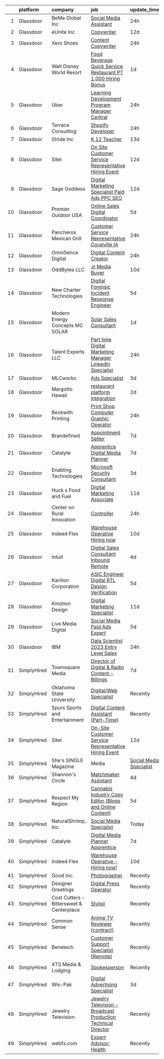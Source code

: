 

|    | platform    | company                                  | job                                                                                                                                                                                                                                                                                                                                                                                                                                                                                                                                                                                                                                                                                                                                                                                                                                                                                                                                                                                                                                                                                                                                                                                                                                                                                                                                                                                                                                                                                                                                         | update_time   | location                |
|---:|:------------|:-----------------------------------------|:--------------------------------------------------------------------------------------------------------------------------------------------------------------------------------------------------------------------------------------------------------------------------------------------------------------------------------------------------------------------------------------------------------------------------------------------------------------------------------------------------------------------------------------------------------------------------------------------------------------------------------------------------------------------------------------------------------------------------------------------------------------------------------------------------------------------------------------------------------------------------------------------------------------------------------------------------------------------------------------------------------------------------------------------------------------------------------------------------------------------------------------------------------------------------------------------------------------------------------------------------------------------------------------------------------------------------------------------------------------------------------------------------------------------------------------------------------------------------------------------------------------------------------------------|:--------------|:------------------------|
|  1 | Glassdoor   | BeMe Global Inc                          | [Social Media Assistant](https://www.glassdoor.com/partner/jobListing.htm?pos=122&ao=1110586&s=58&guid=00000182ed96a10392e73b1e8bc8647b&src=GD_JOB_AD&t=SR&vt=w&ea=1&cs=1_31a50107&cb=1661843448632&jobListingId=1008101610845&cpc=B076152010A3B66C&jrtk=3-0-1gbmpd8apm6ou801-1gbmpd8b92a4p000-4feef28935719931--6NYlbfkN0ACTeRvGRFS6hadW-07x_K1RnsIE8OdH4tufuZ5eRAiXlI_sIDJdKrGCoKGzw6C7_JRaWis6h1PfAIpFbLHN5o19vexEQTsbake_PT8uFasBobPIMvFDITMhdCNUzUP5DZdf-ubR0m1tPWH3Sc0_5gT8A5-X9Blx_OGmGf08ONqDcVlpauVYkSh70_51pX0aNQWJ9ddBZA11_gDcQ9Iu5lewq0Sp3IM063y5QVlrolPZzi5fpeDICBnj1wmPp8M9WtuvFtimDc5wbb1wFiNbqU6CB_IbeRApZaQmcI0FSkLMwNemDm7jKu3jkM1C92A8zQk_1l6z_Ap2Dc4JGxYQKEhGgYfkq3yrTJZJX-92G9jfC5lDAa0bwVkQ6Fze1hqpaB8GCF6wM0DXweyACG5gI6pIVJPlpfhcjWKGOJvl2-SIFAA_jA0Tm-lRd51Ucyip7v4xUkH5CotHq7aOApfUlCAaxJ10ccyxLw-4PxQ_UQ1yONm0qEsBAKzVFH-n9G2a5I%3D)                                                                                                                                                                                                                                                                                                                                                                                                                                                                                                                                                                                                                                                                             | 24h           | Remote                  |
|  2 | Glassdoor   | eUnite Inc                               | [Copywriter](https://www.glassdoor.com/partner/jobListing.htm?pos=112&ao=1110586&s=58&guid=00000182ed96a10392e73b1e8bc8647b&src=GD_JOB_AD&t=SR&vt=w&ea=1&cs=1_11f4b9e0&cb=1661843448630&jobListingId=1008076675595&cpc=85D4E989D68E6247&jrtk=3-0-1gbmpd8apm6ou801-1gbmpd8b92a4p000-53f0338def0d2925--6NYlbfkN0CtwOkgDuej6vPfWODMxjOIyNEohQmdYMppGq8y8dOpBoTzitlsCnYxzDdEluOLusqwMpkov7nX-ks7t50rpWnoqbfLO_eaOGnNiBBGk4gh1EhiXe1UOI8-ZJxR8JFKjujxbdiKf0TE_IyEOr_pfm_jtTkQFGfNT33_m6Jfq0drDfdk5ocI6RThScyeOGt0b_h5WJRR6Ok2-8ve9DLphn3clxBsT7EbdpiUZ1NNP9Y98cQJ9utxEDmuyWxZcdrbWKUnBGqNwLttEQqx4CUjNoZthJNqK13YPSARJLS4quSB7AMrznUMc5gmEFfSC8IkBuUuRR4pe22e3VqyqpplqyPsgVkvwhTQdRoxjb7T1_aSIotVyeQF4rZS5ve7fWVx4FkEsKjjzD3OGx5Mc2aSP5CTOpWwHR6tCWutQCAcZdVZloPzpFVpyKA3BAoIKhByU8Ym_90viX7csEqq8u5ySvA12ov_FYcgTsprOs_6GOLmkoXpgJzRClV1)                                                                                                                                                                                                                                                                                                                                                                                                                                                                                                                                                                                                                                                                                                       | 12d           | Irvine, CA              |
|  3 | Glassdoor   | Xero Shoes                               | [Content Copywriter](https://www.glassdoor.com/partner/jobListing.htm?pos=119&ao=1110586&s=58&guid=00000182ed96a10392e73b1e8bc8647b&src=GD_JOB_AD&t=SR&vt=w&ea=1&cs=1_a2227ea5&cb=1661843448631&jobListingId=1008100981356&cpc=9952A63AB06E78AD&jrtk=3-0-1gbmpd8apm6ou801-1gbmpd8b92a4p000-2e8931fcb8c85bf3--6NYlbfkN0DzynapvrCObED1EqteACv0p0CMWqlGToqUPIkEagEWSJjXCKhuoP4RUKWph9_SIz0NS_Y-1E56FL6Hqm-N9axftRSr6TNv8hz7IVsPzDffopyuAd9jnvIKmrEtKzDpmJPjAobCGQWhoGN9YY0C4mhVouKMYS6HC_KV8rYrV45GrvTGLSePUOhq2uwZohN8960_036I9adXPadM3AYeDPEFrcF7UaO8QY_kP1Z1rKoSf63cAMGSF_roD61yAUwmtFI3OnlcKSVScWl6QlrBX3X22tjxk_W3rs6j97wuTO_Qh-OKFB3qrbkkrHuFZtl6hsUjTEMulumYxKzCY3j_Nbr_zz6HkpySNLO90NvAl5HuSdDUHHUR71eLKzcaGZkw668rja2Grq4Lki2rmMlSAtemUyMOwcihDyzy8-7X43q1loyVKTCXELo145VvoyYHxOmugwaS6eExpm7ihtWDPbWejoYauXXUe1QBtb30AIKwuLOE_VJOSVPJ-v-RsGo63BI%3D)                                                                                                                                                                                                                                                                                                                                                                                                                                                                                                                                                                                                                                                                                 | 24h           | Broomfield, CO          |
|  4 | Glassdoor   | Walt Disney World Resort                 | [Food   Beverage Quick Service Restaurant PT   1 000 Hiring Bonus](https://www.glassdoor.com/partner/jobListing.htm?pos=129&ao=1110586&s=58&guid=00000182ed96a10392e73b1e8bc8647b&src=GD_JOB_AD&t=SR&vt=w&cs=1_896a778f&cb=1661843448633&jobListingId=1008099873104&cpc=5EFBB0462F9C6B7A&jrtk=3-0-1gbmpd8apm6ou801-1gbmpd8b92a4p000-de4f8e7555e56f75--6NYlbfkN0C6Ka7fXck5vhN9Gntscl_jqDDI0lwp9hmdWqruhrh70g4rLtFMw5tupciEWHOW-uPfPqhZEoY50f3kL00Zd8R3eDxPUv0Nf5KS5vu_xEBMcQkfAU_JtOIgMquQnwR__2LE5gHi7OEl7k6A0s49ONulJrLv_iVT797gkMLErL_zav-1HDsqwOldulaaplCC7B997uWQAeT2u7XHvPUIZMrLrdbS10mh4AMpQIhTvwkNVR8mu0emVy5FRwqzRREeD5euj8PTGwWTtt4vXsYmp26-9GT2Hnu2ZCNDvbk6Ew2-DOnnwGEo1ic9-8bxHn6Ww9XQZU4u0SvmlQ_3hvVyhZyT1zFdjrYqAFJoRN853gMV_DTUJya2t3_PTh29MRYNW9pAG9IuJmH3a3GPzKaO5je8c5tUqRbUZOvyF1vY8uRSzyluHN1y4M9w)                                                                                                                                                                                                                                                                                                                                                                                                                                                                                                                                                                                                                                                                                                                      | 1d            | Lake Buena Vista, FL    |
|  5 | Glassdoor   | Uber                                     | [Learning   Development Program Manager   Central](https://www.glassdoor.com/partner/jobListing.htm?pos=128&ao=1110586&s=58&guid=00000182ed96a10392e73b1e8bc8647b&src=GD_JOB_AD&t=SR&vt=w&cs=1_6d591b1b&cb=1661843448633&jobListingId=1008102573831&cpc=0C139D4CAD5A6DB2&jrtk=3-0-1gbmpd8apm6ou801-1gbmpd8b92a4p000-7b4faf887fc0eb59--6NYlbfkN0AVIi8UxprrPGU7QPohOxOOpynq0pcPnEidcD-eE3H2SpG6EIh1TTe3Pj6xHP4VZ3o2MWUlQiQk_xWKFINcs8qbjUf_EU00nHlAyzSCC_ny_EusdkRPwm45g_ELE5D_2GIiDRUnTFKFzA1MbE5RZ_a1KBXq8hfjieFgiGkyDJB6o40KfjxZFQWAsUr7wmLEBvujU-_u4G0UErRSNE0AR0JiGdTC0NZcKVPg-scIWh8d0kO5QtXw86qu9BnFgJw2-2ONFYmxD5dDkhjqRKwTsOSIqZFzNfRJu0guvKu_Q-lQHks6He59qAIZERct1X11Cc5zNcnpKZIcQ519ijz-ZJWfKINEyKfc65w3_fQ6DoN3rqhFamjmyyA_aOYQFzIp5Sa9HTRitBdY6J2Dym1QW7iBpvDh1Z7c45vucDtiHYXIYYKz4BrInFsksVjYODUZXifQrzbrZSoQBmdphoavxco6YwW9Toft_JAOsCIplcHGI_XQefFTx94ZhPqlyHPBTewtgpWB8BpnU2oaWewKTXY5hkaeVst-iN1M_Rm3VU9FLUrI0ukV2UGHDFcSidjL1ko2OVRSxwrjRCq20Fkn1QAvkYAMf5XM9CQZ_thBNG1Ji45Ovnea1EuQo8qST-HP7OQSVSkjag77ukTHIOhenA0JHiFYgfSq8p0U0RFxjGnkMyZpoVl2X2lcFBxk35MBe8UpPIjDCrftSFaK_CjwP6Gn_es1OWMHYlzs7dc9x0HRRb6OiKe5FdFTDbcMzAQFN0aKZNq4sTuaSCeGL9Cx9BT3BXtrZBGDVfkwHyFooSijdk0ad4DXVaq0cos0ExjnT6-LxB1c6PvFBozeTy0nd0dSV6HGrHuao3ZqM8vuo81MkhkJ1NxxG2XYKlnKz-XxZqKSnuA_vE4auL_QSfv8r65dJA_eQ5PfS_tgM5eG-sfe_DS95wkcxr8XnlReKDW4yHpbK_YGkL5CBEaEY55dterF)                                                                                                                                                                      | 24h           | Chicago, IL             |
|  6 | Glassdoor   | Terrace Consulting                       | [Shopify Developer](https://www.glassdoor.com/partner/jobListing.htm?pos=109&ao=1110586&s=58&guid=00000182ed96a10392e73b1e8bc8647b&src=GD_JOB_AD&t=SR&vt=w&ea=1&cs=1_16dcca2c&cb=1661843448629&jobListingId=1008101721092&cpc=74FD5BE86273CE52&jrtk=3-0-1gbmpd8apm6ou801-1gbmpd8b92a4p000-9f29e0d3a1872182--6NYlbfkN0DiwaVD3HiDYB5250xOpg-Chrdpscpx_0ux8G7tjQr9ZW7ZRarYWVvWdWz6VODf_1VYyeIjCJXzPYyagJjeNMgXvSPMkGy5xPvCVxvFHbBpWpAuatX2WgenRMHZdvfRrOXErWNmRHNKK4oxsTOiyeCeMpXp6RcH5eC5V3s3utmEfvTgF5XJaxtX5Cx2KmPXHxd6ddd9p433m9Enmr2NGHIYe3LJH1l_fCpKQRigaHI7A9rOJMo5_amRsJIU4r7o2HUzJ8e6dOi0_qjDbxpxxnZe0dcs6WyCmYCnJ3BJWQ_y9II3Om1ZMU7ZmJ7uWOA-5hhN33R80jqXAdFqe2Me6DecEHjG8SsQcE-lLPRuOT1rjkOQ1iot4L8bWBfJVCBYLL9rvXVTyBsZFhZsNrSxl08J2LwkFXHLloe7JKViWw9S7g3iPBSq-1-kNDB24cEMncUYlSJ-_WgaLQLifO3aNd86i_ipbwbSbU_QKwWTaRlZmYovpX1Jh0nHP_MaiV-07oU%3D)                                                                                                                                                                                                                                                                                                                                                                                                                                                                                                                                                                                                                                                                                  | 24h           | Remote                  |
|  7 | Glassdoor   | Stride  Inc                              | [K 12 Teacher](https://www.glassdoor.com/partner/jobListing.htm?pos=115&ao=1110586&s=58&guid=00000182ed96a10392e73b1e8bc8647b&src=GD_JOB_AD&t=SR&vt=w&cs=1_889cdcd2&cb=1661843448630&jobListingId=1008073937456&cpc=F7A2269C793D5877&jrtk=3-0-1gbmpd8apm6ou801-1gbmpd8b92a4p000-637431e51d886671--6NYlbfkN0CvdwklXJR8ilq33FGhQFFoe6FMxHufu4eEPSreuBfVLvJsr4_xgAHFrJ8v_5jZ5POUwkcW5AkW80lWot-onemPgRu57g6I9AWM6wQWme8EVV8m29buCh4RCVKnCL3tOucg6ol6s5MFoECcxEhFb0umS8uDQrV_qOEzLo_eh3Rurz072XqTW4MxLCzygvTxsi-iFbqFDSnX4zVL8VDj7o_llsM3qibwu58Xb0VnrL4mQoXw-x94v_y2y0YF2LilOZu3c_8y5phGOXDN_vds4RYCC1RJCq8GAKAQg0_P4cwfXHHkbeZXyyDPbi4XtREI1tpx-RK0hRCGTnV6_aYaI62OmYEsbH4Doz0eR2Eix45tWtvrOj-_MFVvsQmEU2dCVKOiY6ZGKVPqPT_ixqHPMnz9Fqe32DvHZsceEIAtMBr8d71WfSQu_8CKvh9LB0lRkNWaDA0aB-H_kBlcmZlP2vo8mPV71OFAmTLpjqbYrDR9phV0dOqg3pH1wbrNQawWR8nNUX1ixr5FaZFhva9jSgEt6LwC-yLTfNsVFoYvs9gYQk36WNln96TTtZmNCXRyP5wBYZ9jWXsRTYZ0Z59vyxz35S1Bx3aBdjSN3KDzKq2oQ-tRff6XbKttQ2k88jI9VWhKOddXIX3liA%3D%3D)                                                                                                                                                                                                                                                                                                                                                                                                                                                                                                                                              | 13d           | Remote                  |
|  8 | Glassdoor   | Sitel                                    | [On Site Customer Service Representative Hiring Event](https://www.glassdoor.com/partner/jobListing.htm?pos=102&ao=1110586&s=58&guid=00000182ed96a10392e73b1e8bc8647b&src=GD_JOB_AD&t=SR&vt=w&cs=1_513903a3&cb=1661843448626&jobListingId=1008076430348&cpc=A4EBF723F6D1ACCC&jrtk=3-0-1gbmpd8apm6ou801-1gbmpd8b92a4p000-e35eeb33d395d601--6NYlbfkN0Btxs39KmTzjw_u_hUXcyTcLpNeUj18C2Nw5A7DCW0FWFwa25KnV6CXvqTkJ-PBMv80CogQqB9UVdHfejICywauZDou-jTFnJFJTQ_7eYNoZ8rQz7CXt8uc332RN5orz-AG8r7z9tCO2qZ82PW3d78tPmuab4n0xuRfR42N7y6kKjGseC44LDLU60GPpJS_I28qxeGNXub7vVQ6Qi5cXMZrY5fMkmz7twYDXU7xBcNDIP2RCI7FfmqiH5k_Diu2nLO7_vHA66G4eUHM5j7TDZ2MI2VV-4JL3wpTaVqvH_2yQnfJuUGpRXafuhVbeEUCB3jaRXp7Hz1dS2l4Q28dDG2lzxUVdl9DNfOcYCuQhfZku7iMAlwIx34YU_vVPLvIxwLTZNBWepqqu7UXf0NoWKX3p26Hd13gsozKLVF7u8TmKwPlfihhd22U3aVTjEYpewhZTbyMPZRBF4SBHqjWOiMSkXT03bcnse7kn2HLMDbHaXTgwCzvyyymeKKFqWj7nmowgee1HtkMFcqESji5jsDuVa72n2N4EBRpJWWBOg9FkHjqrOq7fjBZ38pkEpigScp7o-GeC7v5u8dqYq_4Vzbjhr0Or2W8mG4unh_Bfk4vgw167HVO52Gsdk3DihhBt2pKD5F4jBpz8NBUNstLaQBm9UjMXFKo225q4cmfCryp7xssmltrtfRsGIkZ9ercbiejKrwDG0h8-gJ764lSVBzs33E-JJwbRHQPpKC35pYtpj8j1mWu07Uet8DJIUNphv8%3D)                                                                                                                                                                                                                                                                                                                                                                                    | 12d           | Knoxville, TN           |
|  9 | Glassdoor   | Sage Goddess                             | [Digital Marketing Specialist  Paid Ads  PPC   SEO ](https://www.glassdoor.com/partner/jobListing.htm?pos=105&ao=1110586&s=58&guid=00000182ed96a10392e73b1e8bc8647b&src=GD_JOB_AD&t=SR&vt=w&ea=1&cs=1_a8e518be&cb=1661843448627&jobListingId=1008077026248&cpc=C3895B302F20F0C8&jrtk=3-0-1gbmpd8apm6ou801-1gbmpd8b92a4p000-8d4e1e00f4094bf7--6NYlbfkN0BBGG9LMNqL16EzDx9S3nKk4b6IwprgSJginr0DZD_oW5yEAmn-tqn_4fu1UaG4-pQZNcoKhZm1GjmXxDhSx4D9G8vR-NEtUiai-JlibNPX4thkk8EFnQjL2Nh1TvOFldRWTjyPoScomR3j9OUSetIxOa7_gsBBxv_hYPf2YvATEF02fnyRA_izC1tjo6K5DuAGtSfZLm9zXbvoij-b4VuhVCxH36mVn6ArGi5vnjNEy2dzAQxoJ_U67iofmKlgG9cLjFV1wPVPeYVG5KRBRvHUdicQmaWSerRqsVoX6uZFG2312heHWHVzOmINnjzkhuWBgW7yKpUgI2c4dKofYhT0aHhcJ1azWDOb8mCBqBnIvYDzoSRsODsGqyW17101QA87ROmFbwVetWuUKUzJLV2DtgRSYQ-VfVJg_k5EDfzqpf8-xqR7tKOjysTSr7XO2AzALDa0ZvcbIAchJ9r0zxGOOB-SgzaYE-UITXkUtc82NR_vt5_xAAi6qHmP-Ocdt0wns_twvWq6Fyp1-9EuwTycONxLrfnUlewBovxdg0cQlg%3D%3D)                                                                                                                                                                                                                                                                                                                                                                                                                                                                                                                                                                                                   | 12d           | Carson, CA              |
| 10 | Glassdoor   | Premier Outdoor USA                      | [Online Sales   Digital Coordinator](https://www.glassdoor.com/partner/jobListing.htm?pos=110&ao=1110586&s=58&guid=00000182ed96a10392e73b1e8bc8647b&src=GD_JOB_AD&t=SR&vt=w&ea=1&cs=1_c5708c00&cb=1661843448629&jobListingId=1008090961096&cpc=ACAF1607C5C1E404&jrtk=3-0-1gbmpd8apm6ou801-1gbmpd8b92a4p000-14c2cde3645ec749--6NYlbfkN0CvahHJL5dpwIe5nlYo2UZJB8CTXAEl9vJAxrd3EfdRQTBgSOhxhZ6qkMDPZxbd8y2MQgVODfciyjx_k7xmcrX0V9wzYrDXXeC3N763sDTit3jS6zkEFugwo_1gdpgOvcJgi8PnKtbnxp-pp9hszs2oHrvoc-sb7P_yIm9q6vn-lglT24hy54wn-yZjz-3ktoBVSTBuIk9-6Akazql2G-Hx4c5CwixHGC17pYrsFdWsZ3yITtSmGyxFjia3tRKSWvsl-h6u5Gc03Qy_nos049JiWrdGYQmKKr2a60LcO9aGu5mABGvdu8if3KGQo_pkzdrHWac66D8LyL7HToqxiCCsvb3Yi7S9RH0CKT8fr202-po8aeqAfvHeSKkYw_1bPjRueW2AUtAPP-cg_XiY-f0hvJw-xyqGMmi0m5YH_lUeq_tEFaZjodrvE6uq9dBZPxRB0LrUcRzvaOq1gT3nVIHgoYy0pVO8IchGioEUmFYGhGVf7jt98rSmgpm0sjadzaZBYt4QhZ54Ew%3D%3D)                                                                                                                                                                                                                                                                                                                                                                                                                                                                                                                                                                                                                                                   | 5d            | Jacksonville, FL        |
| 11 | Glassdoor   | Pancheros Mexican Grill                  | [Customer Service Representative   Coralville  IA](https://www.glassdoor.com/partner/jobListing.htm?pos=125&ao=1110586&s=58&guid=00000182ed96a10392e73b1e8bc8647b&src=GD_JOB_AD&t=SR&vt=w&ea=1&cs=1_338ca8f2&cb=1661843448633&jobListingId=1008101104834&cpc=217C45A42544DB93&jrtk=3-0-1gbmpd8apm6ou801-1gbmpd8b92a4p000-31e43e563d99f4e1--6NYlbfkN0Ci3ChDBvjUshx9NUapZVUPzf5WTdH2FmBhyOZWOXmg57279rsMke7CwgUCrCX3nH4p8TiY6CfaPoYo1j0sWkT6shTl23jeyk2d8Dicp4YfwVT80R9WaueR7oiV0jmElm3OanwncJJDr4Hs5aiNQVH269G-L-pswLfewWG1W9LkG_M01jRd91hqIflDoXTvdeWOMCHIG5LraSyISW6p4v7uDZnATKQwpY0mB9o9IuU8YEHRY4fAPGxBEYYmsCy2MxLYEh8SbSP6J2CwO06CxnhnJLyXN91-QGdBOMYg78RMBnR_U8wEBAzMWSOI-ozF1UfTX4cxnUB9FmlhQ84M3C62edr7kcvsg97yohNziQKvVEXwE_4W5yeVnS70xhfRaIiZljfS5WQlyjSqfkxzKnBvamuGK7FUv7DB67pfL97RF3JvcoOydAZ4Csb_8hLwjfa1kThEzT_4yaUxRpPBDMMqnfg2nErVGTfpg6F9VYD-zUyn89i4tA3-mRzUypoW4mA%3D)                                                                                                                                                                                                                                                                                                                                                                                                                                                                                                                                                                                                                                                   | 24h           | Coralville, IA          |
| 12 | Glassdoor   | OmniSence Digital                        | [Digital Content Creator](https://www.glassdoor.com/partner/jobListing.htm?pos=118&ao=1110586&s=58&guid=00000182ed96a10392e73b1e8bc8647b&src=GD_JOB_AD&t=SR&vt=w&ea=1&cs=1_bc9d458d&cb=1661843448631&jobListingId=1008100976529&cpc=878687325D2A5CC7&jrtk=3-0-1gbmpd8apm6ou801-1gbmpd8b92a4p000-ea64e17a67b442a0--6NYlbfkN0DfhRLDY5E7BVY3xhBTAobuSaZ3WR2SqAJ-w4NHeQGDZ5tebBT8WaHsFVyIzJOkyO3mP5duaBrOYwFU7ZCVLcQsCM_FPFg0AMsdYZgSs5LCrEOUD_orxiO11v3H2G8l2nXgrDR_YuR3r5U9Iys0j6vZe8D0K_LrhVIjye1-cssI5-YlT-huVIhK6Hz4cjxyqNZOPvrjKPCLcj61OyQnH17grWZfiSEk2O9vDuMztaT522Iq0s3x-kM7DKujxRPwZWmV29KSPOMSPbZBG0YcmUx-AuooRDWtOy3YdJ1Fj5P4rRNlT0TUCf_fbAXkZUYAfa0uU4epq73NnydgsCigPPA9ifCpmLyFtg_YX_c2iVtbqMSMbAeTJtYzpwyjno6uiPvh61EU1SpCOVdDK_XUaWFqbc1pzSXspc6nRoOw0z20WOp_LTyAb_1FLYRkufnTm4__JTWRH-mslAr5NSVgnQ8VlBLqKa4PRZtWU3-4YQgHA9uxkVroY005dD_LRdVl2mmxooSvb6Hd2A%3D%3D)                                                                                                                                                                                                                                                                                                                                                                                                                                                                                                                                                                                                                                                              | 24h           | Jordan, MN              |
| 13 | Glassdoor   | OddBytes  LLC                            | [Jr  Media Buyer](https://www.glassdoor.com/partner/jobListing.htm?pos=107&ao=1110586&s=58&guid=00000182ed96a10392e73b1e8bc8647b&src=GD_JOB_AD&t=SR&vt=w&cs=1_055d777d&cb=1661843448628&jobListingId=1008081932272&cpc=F44B5BD681589083&jrtk=3-0-1gbmpd8apm6ou801-1gbmpd8b92a4p000-1c02ceff974ab8c2--6NYlbfkN0D5SI3ORALigJlMFAzdzEzntKB69W_UJDAaPj6zcug-vFEbQMp9h8t39ttDxA4pBKUFH5zDZkpDLiwPnxEncL3wQ5z763YP7lh1pjA0HaqTnB3WguhHK7GIi3iZ_FnkAxkLT84pAy7YbnZtOwPnRJezE3xI0F2iS8wfLBBbKFUm6CkkwxWIWX1f0dEZofE6QQAwoEzsFaTizISG_A-QMAEC6pL3FdrBKe0okWS2pp3FMxAuF-U_yJii0wf-vvOr-NPCiQaBHw6f5rJF2ZCb694DDJhPwodiU_BUnK2-dxqGSqgMG9g6qHvUTrpaQQDHiZmIdfSOpdBdHyv3vEGiW8PhkKwRkNkoBM0G5z5iVX3YOK2iRmDgO44HA0HgcRrppTBqLaFLmJWtkbf7jBfd0Pea9g_eOE1imEYrO0herIL2MBIs9pjuGKWcAHzk_VkBQqQOENG1zhvUvIH_mx_lkIMf)                                                                                                                                                                                                                                                                                                                                                                                                                                                                                                                                                                                                                                                                                                                                       | 10d           | Remote                  |
| 14 | Glassdoor   | New Charter Technologies                 | [Digital Forensic Incident Response Engineer](https://www.glassdoor.com/partner/jobListing.htm?pos=106&ao=1110586&s=58&guid=00000182ed96a10392e73b1e8bc8647b&src=GD_JOB_AD&t=SR&vt=w&ea=1&cs=1_4af1ae37&cb=1661843448628&jobListingId=1008091319406&cpc=BC94DADD91C18169&jrtk=3-0-1gbmpd8apm6ou801-1gbmpd8b92a4p000-6aa5906be0f8f624--6NYlbfkN0DeXU0vMxLyKhfauY-dgUBa_3v1DHLtGGo4EP_Dl8CiYxWmGmi2SrY37XIIiQl75TKZbmZ4Mh0xQFpR1fxCa6CQh_S75r4gZDoE6e6XijUVOxzRt6_tXqRiQpJr2ta1ZFZa6zqYTw5J5qMtm38dBBTLurZxyWHq4ASPp9I1gaofBSnzg-GtfE7yv00iLvPY-3hCKiMA_fVJ4s6w4NdlZHG_Ki6qSP0UiSaF0m95OkiqeInIxvLx-4wMG0znb7FxXr4beHdqfjoPoAMHNy1i-HuQYZ52dy1ZFnq2iubQaZ3Oc105OLAVOUC30CwnsMa-NBz8P1M9T5NCpAk7BxTmcESkrimQcZY8aC2q4t5AxkdHw8n7Xi2bWqItdysYUycKNaqfy1CS-ue83waB8T8DrdB8HxSIHtHtCHYJR_CSIMaIKsqSyyo0BFVfvDwxKuHenJoQxTo6i9x28PI34PYJekx-JCFjrRIEwtPt4rXuegweOQ4TnDw51nsfl3hwVzEehfd3MYCe8_WrNPDdyBYhd1fBl6i2B1-lIEbiqYlVdo0xuA%3D%3D)                                                                                                                                                                                                                                                                                                                                                                                                                                                                                                                                                                                                          | 5d            | Remote                  |
| 15 | Glassdoor   | Modern Energy Concepts   MC SOLAR        | [Solar Sales Consultant](https://www.glassdoor.com/partner/jobListing.htm?pos=116&ao=1110586&s=58&guid=00000182ed96a10392e73b1e8bc8647b&src=GD_JOB_AD&t=SR&vt=w&ea=1&cs=1_ac0fd62c&cb=1661843448631&jobListingId=1008099077140&cpc=FD1C1DA32C38CFA7&jrtk=3-0-1gbmpd8apm6ou801-1gbmpd8b92a4p000-981808f953bf905b--6NYlbfkN0C8JIaFyJyJ-Kj4TwRF7oNQb8opiKCaChlkFCfYzIs8cDPvbnC0-y9TzDtwjSZGIoNNwyINjLssvxVK01XHozbiYfq4NXLkf1hTrh7SmmR9xtb-SWEDWDapSOYM4Xj0EnqMLSf7A9FjcRp3QZm8oo_YHmSWxwIr0RechXi2AMTVf91XD0-GSEVwrD_0EjBbh5MMt9bAJuX-bFMmru7B1LSDuQ9fLfeK40q62ATSFbpxy9xNklYF00I45pQX8exj6vGD_iwakU0hdrrWjwLmIP6KKAp7BZNlFeV4dXZl6cyw0cO-7p4hUoEt-zb9Tdol2A5h9XkIM-m1dVgESY-7NKT4WxfS2EphZS9uAivXhjx5TlY6yOcm6oaaTuNRfL5pCoc1aNtmHRBI6zCpI_-MhHRPvCZ8RBWJhp_yBPdcFucJMHQlmXeqfLNzBZVoT2i9GYquJFwT7dycUa5XpVURLDZty_7GHw1IRV3TySO5KjWzPPbKPi6dzx10Xo0aPnJr8BpHtoYCtf1UgA%3D%3D)                                                                                                                                                                                                                                                                                                                                                                                                                                                                                                                                                                                                                                                               | 1d            | Fort Lauderdale, FL     |
| 16 | Glassdoor   | Talent Experts LLC                       | [Part time Digital Marketing Manager  LinkedIn Specialist](https://www.glassdoor.com/partner/jobListing.htm?pos=121&ao=1110586&s=58&guid=00000182ed96a10392e73b1e8bc8647b&src=GD_JOB_AD&t=SR&vt=w&ea=1&cs=1_1b35c043&cb=1661843448632&jobListingId=1008101441890&cpc=56C4EA4A1A191A49&jrtk=3-0-1gbmpd8apm6ou801-1gbmpd8b92a4p000-66a286a8075ab1e0--6NYlbfkN0APToHrk7ILONyRglvlT3LJMO76dZGJsKlG8WQjsY8Cq4y0vpoc5mYwqzUu-mr5yVwf1BxxdXlofojyOEAI65_x4e3Ezl3j-BGQAt7-8kjP1sXFGTfu4D9pnKqMVTSlhrYSCYil-PjcjiU9q0320l2KGfuAc8LHTfRR5ZWfX44G9ZuNHXqmeRu7dm9pX6yf-RIuxmKm2Kp1fmFld3Jub3Fm5Ig-ir5pi2hjQleFyoDrw3p-67Uw6rIQ1JCJWa5Depzs6_qanhE_AlyqzNGyv5FJ6G5j1yfBhXxidbRk-SZaYbaQc3O_FimsS1LBu2AbTFBWrpnTirZJssOX7UTotCVk-ALO2f8sg-oyU1XGAkXyMFLCAsGOLY28kJDESXgx4zB9uj-eSCM7U2SQG3VD037yhHpimaJ8lNpPexr-5J3mfDWfqe_QcNX3liCQVZAwHAeZvWdsnvU4nQVGadBSAdSuLqKJBKG_5ELEZVK-hWeC6-4UVpebDGoKmJchRutSyzwb9oPIqDudFA%3D%3D)                                                                                                                                                                                                                                                                                                                                                                                                                                                                                                                                                                                                                             | 24h           | Remote                  |
| 17 | Glassdoor   | MLCworks                                 | [Ads Specialist](https://www.glassdoor.com/partner/jobListing.htm?pos=130&ao=1110586&s=58&guid=00000182ed96a10392e73b1e8bc8647b&src=GD_JOB_AD&t=SR&vt=w&ea=1&cs=1_3e15d7ec&cb=1661843448633&jobListingId=1008097453908&cpc=155EB9D5185558AF&jrtk=3-0-1gbmpd8apm6ou801-1gbmpd8b92a4p000-3b0f2c1797d110bb--6NYlbfkN0AcA5LWO9X92_XN_ymxZjifBIChi8hrOyuBXk28lWDZlqcxvq5xmFlq88UYXZX_zKFF4hfQt07_p7Qs73Wai_CBIWp6_8AnEhFlI0EVDNqTbIT_8CXpqnBzs2p7FUzOMN6gPUcgewxGdYkhKhsbrCJ-j1g0vwz4Hj2-WjFg5HTmImcHUPYUMMWWebF6je09eXcvqwouH_o9o2XvxKGAzjP4MZf67rGQITpAlpLqaHgrqqtcarbO-etiSGgoIpxxzEbLEnNrx7pLDuCpG7gtsQxZMBzDz4TEBwBVyjBX9LowdTRXOv9-jukI5-bDk2im1WxvJCLrePqVxbuJ5pCE9AKCm7fo6OMbikK_8KERrp4H4UM7bJo5fjtJeyEshIid9EjTknOZnoPSlsgdTFH0OJlDIlJFMBxdmdlNJ6Ekc6gOcM3fIeHiCpUfZEWVvKVsFs1MTZw29EfTA72cMliQc1WVX_Nwn0LbWGZrmmRo5mUqESMKTK6ICinv)                                                                                                                                                                                                                                                                                                                                                                                                                                                                                                                                                                                                                                                                                                   | 3d            | Remote                  |
| 18 | Glassdoor   | Margotto Hawaii                          | [restaurant platform integration](https://www.glassdoor.com/partner/jobListing.htm?pos=104&ao=1110586&s=58&guid=00000182ed96a10392e73b1e8bc8647b&src=GD_JOB_AD&t=SR&vt=w&ea=1&cs=1_c42e5e67&cb=1661843448627&jobListingId=1008098624085&cpc=BC616B31DCC8F979&jrtk=3-0-1gbmpd8apm6ou801-1gbmpd8b92a4p000-0f0efde3a73bdb9f--6NYlbfkN0DZZww-p_mr8GWlqIRBY21Wjl_Fk3kglyx5_HcxykVqwXZdTK_RQWJFuUGFRF0ReAX5oybaiDcGZqf1PGfG4eTIQovFwI7SYt_5XENimH4-ABfRA7opE9iT2QDZm6eZrQAPFz4lQXmr7F4t-mjaheZ09t36O16CFktsSQj677IidxcgbF19td9yP66FH09xUQk37QQKMDnYHZHdDF9KPm2-Lg1mMJVAcrn53VgJIjMqSe7EdIU9itUAHjOyDrmQiBp7SNN_HC4FF8sbAGerS8LY4yZrN3RlTzYdSGz0idTUrHyNCc_zUEye8bqW8B1ylq5wj5KfpL4to1jSXX3w1RWfkQMA4hSDQAD0nAHNnb82OR5QWXZVPCA_EuNeb84TZ26ui3kOGQd3fkBDA-N14AFGJYMg60UcO_3Km8IGtmGc5N2w70jLyGBNkCiBUSXqTnKp4dgqqc3gdsX4M58ZhSbwkguD6N0ngm82gGqnpt8q6CrSDUinIPMYuy97QEtHAQ3b7rqoUWIVUw%3D%3D)                                                                                                                                                                                                                                                                                                                                                                                                                                                                                                                                                                                                                                                      | 2d            | United States           |
| 19 | Glassdoor   | Beckwith Printing                        | [Print Shop Computer Graphic Operator](https://www.glassdoor.com/partner/jobListing.htm?pos=123&ao=1110586&s=58&guid=00000182ed96a10392e73b1e8bc8647b&src=GD_JOB_AD&t=SR&vt=w&ea=1&cs=1_bc5bf08b&cb=1661843448632&jobListingId=1008101660684&cpc=723ADC3DFE402989&jrtk=3-0-1gbmpd8apm6ou801-1gbmpd8b92a4p000-7936b4ea2f894a4d--6NYlbfkN0D0ZqxdZg2TwcIemQ4yr89eGinLCR7bn2QHXosobzuZILo9zeyiR6UT0pSv6kPKF_XloNayQ1OAmJaYp5iu8hirvnyAOdufjL8JtGb9nZvoYaoLoA-pSQct7ppYo4cX1xajAMo_ZnKAq3DRepBNy0MZ2Tn7JpTo2U7Lgf-NRokrvNj5CBj6xkuU9HKZC0IQNJ8cGPa8i39RVxh0f9g-s7uYJCD4pl6lutx0surpG8C55BkuXtPeMnQumUqOUYnLJvaG1uyUP5OIvz1_fusen3bmZuHHuVGD4RfEeH4s_Nwa3xZ40rjK4OF4gnsdcGLZ4i5Of-EyEI90YUh6ID1Xsulxr8C1jU1H4o-c4KYzFzBBPUgdcqximMXMkPqS48jPykon5FA5qJKV828ad_Nw2na-q3-Q52M6p7l6mOXH-kvJJedzE9P13zrwLtCJFFA1BWR623f5w80LU7PL68SpvONVFfXpqnwkRi9dF6bx3wvOgj6FwsRAqe83ljQE8_LDWxE%3D)                                                                                                                                                                                                                                                                                                                                                                                                                                                                                                                                                                                                                                                               | 24h           | Remote                  |
| 20 | Glassdoor   | Brandefined                              | [Appointment Setter](https://www.glassdoor.com/partner/jobListing.htm?pos=120&ao=1110586&s=58&guid=00000182ed96a10392e73b1e8bc8647b&src=GD_JOB_AD&t=SR&vt=w&ea=1&cs=1_d0bcba6b&cb=1661843448632&jobListingId=1008086156709&cpc=8795CF9063CD573D&jrtk=3-0-1gbmpd8apm6ou801-1gbmpd8b92a4p000-c7285c6d68320ce8--6NYlbfkN0BQgxnWsNa2_QjUcJ7BtVRWDMGhA_jKG1Zw06LzWM4EglXQu_iDZvx-TlmuUIDujl1WD8fPzPZ4DLBfEt_I9jEphvjhVDeF1qXdaBfJkom1MQKagEYoOUGVQcm_rqS5yC0HjRnbCuXcG9A8a_Eqk72Mr9N8BB3Jh1l1okOmCfclitsNvE0FWM4_uocYxhDhm2F7eAaNTXQaT5E_uTl0sQaYhi2voYPy176rpCoEYZ0tYduiP8lm4Qzks33mXkBGsOCbg15OdyrsCSbKTss4eyksZMAA2A5fuq4aS9kpmxRixZZk-dbUVpjauoGlYEHEKYgjLgd6gP2DhGcDSFL-fl5x6DwA7IaL_sCV4leFQrH4WhBtaVBP8_DaWrPPcJlbNIo49myZkP9iiSuoJ16b9OCqPNn4BnQoGTuRFW6vG57blqndx7IU5JeGE5VkAYd2SqZ2jFwtyHfqpohsdzRlSgCn4TjeZfJCCY8X8XL_hglQqunIHLnq5Uoc)                                                                                                                                                                                                                                                                                                                                                                                                                                                                                                                                                                                                                                                                                               | 7d            | Beaverton, OR           |
| 21 | Glassdoor   | Catalyte                                 | [Apprentice Digital Media Planner](https://www.glassdoor.com/partner/jobListing.htm?pos=124&ao=1110586&s=58&guid=00000182ed96a10392e73b1e8bc8647b&src=GD_JOB_AD&t=SR&vt=w&cs=1_ee314ffa&cb=1661843448632&jobListingId=1008086474019&cpc=FA84DF7EA1EC2398&jrtk=3-0-1gbmpd8apm6ou801-1gbmpd8b92a4p000-f45e398b96a66371--6NYlbfkN0A6HPwldSVX6OGPWZzTw4TzYO7p1USA1TWZHvILz6bp-mu-_0SI90A1YLGret9B53mSqUSHGrSCwvKZJB1yCURnhWlOiIZqUsnCKwXO891Ktiu0iXXvf6zf0HlAiyuaiJjVdbTVFjK1bFbwEn1fc5M0SXasoTZ0l4TDRpbQ-ofPjhVEMpgSO0c6CEpOACZHQQbDhoF0N5YpEnsFcuZff-hT13GH5T3k1PgJwWeE4a0EpiC0uAQoyQm2op-aCqUp5oWuGTir2wW5MgqlmIu9u8ObQSoOA_w-VFGhSZ9knOh1Nspv8Pj8xCoTsGpPiYaVZdLGDoMzm10A1phXoMq9sGpIyllbw1Cmqwd_06g0QrUn_dqMuHcf5ss0WfEZ4KslIsAYGz7UvhZi7Wnif9nYeh3GyTnH6XLySWegU8QldfX3fSpxuG85oGbdG2IOqWsYz09j6A3abhAYJmscqJXeu0Ys)                                                                                                                                                                                                                                                                                                                                                                                                                                                                                                                                                                                                                                                                                                                      | 7d            | Raleigh, NC             |
| 22 | Glassdoor   | Enabling Technologies                    | [Microsoft Security Consultant](https://www.glassdoor.com/partner/jobListing.htm?pos=117&ao=1110586&s=58&guid=00000182ed96a10392e73b1e8bc8647b&src=GD_JOB_AD&t=SR&vt=w&ea=1&cs=1_112ca7ba&cb=1661843448631&jobListingId=1008096687218&cpc=8795CF9063CD573D&jrtk=3-0-1gbmpd8apm6ou801-1gbmpd8b92a4p000-96468fe111b036d5--6NYlbfkN0BTZc4i--OgX0TgP-SiEN7Zb_R6JTwIR3RkBwTtGiDYOv8XMyACCBwnz_g8dFwSAZjuebc-FuUekI9IF_Hmw1BGN7ePnmw5OhvTj8o2MRTj8mlMcikfMTEKWJF950qpBO1WoCvZXCy7HLX6KpAw2C51CK2gc7kMSARxh7RF1DPgQyGQBeyZg7Fm2OUNmj6bHl01uslXEyeVPk-4jN9q9PY5MM1Gq5CxXDkvnLl-jYnC2dygffNEPp2Cbm99vf34ekm948IK1gzsUX445LCbvrcTepz-Y2sAsNNCNXytC1sZ3dqAnVbbBCdQPf2qWHJz9ViK5_1AQceWrJqysGoLCeTGeLmVd_FZtu25mAdWKHQfPqrKRZKD5zWGUgRW0LsARrI26iMHAlI4VF-IzueNhP1T5SRwHUR99LBJyPYSYkfihcGORojWyVGdo8TFUn34mXPeQN7tqQXGzojRimSbkJP6FaTuzsE-M1zgvhBlCJJx7Blz3CPDN8mRrgeUEzghh14%3D)                                                                                                                                                                                                                                                                                                                                                                                                                                                                                                                                                                                                                                                                      | 3d            | Remote                  |
| 23 | Glassdoor   | Huck s Food and Fuel                     | [Digital Marketing Associate](https://www.glassdoor.com/partner/jobListing.htm?pos=127&ao=1110586&s=58&guid=00000182ed96a10392e73b1e8bc8647b&src=GD_JOB_AD&t=SR&vt=w&ea=1&cs=1_f1cb6003&cb=1661843448633&jobListingId=1008078630562&cpc=853DEF62E69EE75B&jrtk=3-0-1gbmpd8apm6ou801-1gbmpd8b92a4p000-ddfe1a4c6f0fc729--6NYlbfkN0DzHUkfBCfLq0aTOQKjCOQpdXLP6fKXKfP7a73V1xUbUa78l5wYrevHISfgBKs-QTZ_R2Lztp1Qh67LWJY0MIVXJ3yZsmCkE_spKY2OLuQIdD6z0y5FBQUSbZl4FuYsowFhI6tbxf0yw19FHZYIhuzU9kd_4EA-Gvj2pM7aMhVahiF55KmWVZhoXgD626uySz_BwBJvTM8KIWNGKBxarM8DJcvGku9oTOzyalAWcaofPz_a1MhbvEEA_2h0lCG1HNItF7g-eEOBMjMGyyx-BAcKbKK-8KrziuMkSBIiKw5m9POSbb78h5SFs4hnL-wyBhMHVJ_grVs5h7JzYsqVXMakgkOZQVG45EjIJENQ6K3cYeudnqsmjcg2U0TlvzAahunBOnW4yE_4pb-64wIvJFUTJWEbzoI_QzwqHxO4ibrUBCR7B8a2Lrhn0ZoSLW0kZU1IjGXx93T7zFBEPJBHZQJqtHPPuZ2A7Xt7HzcTKkZnjQZ-1sh8aAtVfDioaP0cOHB5PMs8bJxK1_gtxwZpPdAs)                                                                                                                                                                                                                                                                                                                                                                                                                                                                                                                                                                                                                                                      | 11d           | Carmi, IL               |
| 24 | Glassdoor   | Center on Rural Innovation               | [Controller](https://www.glassdoor.com/partner/jobListing.htm?pos=114&ao=1110586&s=58&guid=00000182ed96a10392e73b1e8bc8647b&src=GD_JOB_AD&t=SR&vt=w&cs=1_b5e5e2d5&cb=1661843448630&jobListingId=1008101122379&cpc=C63BD00756FD6F58&jrtk=3-0-1gbmpd8apm6ou801-1gbmpd8b92a4p000-2c0f9595120a8fa9--6NYlbfkN0CbKuxJxZnBbIra_gooV9-23SA3362jGERcOBjUvt0pBJCLyt4rQE2s4iTstVUAbjsaFoRDkvJ2PmGUyfDl_lCMdJEGYPtAp02xVY0_z_Xfx9yeMxP1j9om9LWW-FZJ0E_mIelGnUkQvzf8BHk4PcQcSjd3DfzI3eDg49AqLPJXp8KWRDNX05koB1TTRlLR4G6tXydIwDH73fJLOb2ZAnm4D7wnLT2ssuqiOt1b2BGejAjj3jyCq7qbTNbN7wifqNd4iY3UTNzKG8lKOSwRNV7gn69HHOxaqULHvoclrZbTbnYdpxtoz7ntZW8aXJrREJN9YeKjh1kSBKKYbvfD3xRSxpc5CQJ0_izAq-37y_Fy4Adq0a2jyurqNez4_V9_dOYwT67vaSh-FPYpfULidlQnylC6E8qf8WR-Gpn-eR2BcHWd8zaYry7_2rreUT-if5PsSt77GkSqfw3xUkcZCA6UGQoGJ3gAMPExx1xy3xHRDOi9wh8XlsVO)                                                                                                                                                                                                                                                                                                                                                                                                                                                                                                                                                                                                                                                                                                            | 24h           | Remote                  |
| 25 | Glassdoor   | Indeed Flex                              | [Warehouse Operative   Hiring now ](https://www.glassdoor.com/partner/jobListing.htm?pos=101&ao=1110586&s=58&guid=00000182ed96a10392e73b1e8bc8647b&src=GD_JOB_AD&t=SR&vt=w&cs=1_30c1fd3e&cb=1661843448626&jobListingId=1008081366874&cpc=9D2FE628DA75D5A6&jrtk=3-0-1gbmpd8apm6ou801-1gbmpd8b92a4p000-f2d6a9aaa8c234c8--6NYlbfkN0BnzYkKBbyn-DOZEw7xwcWP2uG29pBMjwKcYJlv2ODQyH6kwHwcaxiFxuujl0E042t1NDrbsSbAyfOjmGJ9iKqKvUZc0E0Gh7cwF3YgIXKvMBqgjP-iQZbX1eapmqj_itpeLbu2KLtZRgn66999jFagdkNphZomgbbN_idYIGnEB_PoKWDp6mGF-izOiyc0iqT6Foaf8P5rpac7b5pEq17HT9SkyPVCNmb3eY4uVBC6aCZxJLJp1i7NdK5CXo1K9B45ayue8thfqCoKAZDNC26VyYbJkzywwFK7aH78uaDr9WbjpE36oEmfw_2cxoHnFzABkmTFT-elFp0lTL9Kn80pSfkGG2YyeVLyNCeDQfGwb1YDfv5Cwk3vec7nQOCUrIIYBX9EzFIx-aWMQFSaAVXsz4cgt9RMhe6szD80uNekbOcCf4eajmuIe9jXiebCMggVaiAn5kfjDHtYf-OLwJYo0ipXobqTsVubDyJsbBGMznKTAZavNiMEL6Ag99U69fAnmJz3K84K8A%3D%3D)                                                                                                                                                                                                                                                                                                                                                                                                                                                                                                                                                                                                                                                         | 10d           | Plano, TX               |
| 26 | Glassdoor   | Intuit                                   | [Digital Sales Consultant  Inbound  Remote ](https://www.glassdoor.com/partner/jobListing.htm?pos=111&ao=1110586&s=58&guid=00000182ed96a10392e73b1e8bc8647b&src=GD_JOB_AD&t=SR&vt=w&cs=1_d3d1bf55&cb=1661843448629&jobListingId=1008093966366&cpc=7AD1D84939BBEEF3&jrtk=3-0-1gbmpd8apm6ou801-1gbmpd8b92a4p000-f3a6125b6a6f09f4--6NYlbfkN0ClvsRMZZYbWkncYKklQZhomgGvtzxN2NDL0Yep_oEtFRDJoE2vltud_ilHEvzkHq3uc3pbI1sweSv51ZXWDFNl1gTqNensBfGNP_B0x-BS9hUmIIT_BS7lfFZ368wfvLigs5JRFYteya1bNOLYgqg96JNWbHSrFweRSHk5U8Ex_6ZYFRrVsVW9MZWo9ykLArgNLqmf8Hi54azf1p45FB0NuLLhKT9jxlS1aylkx29S620YZcyLbg5l-MgoN8YhHNzKoJXuzctIQzGT19mkCHlbFSn3_kmLhfZBy321FbvHKwo7fA-Lqg3mmQgidAGK53kbWG2vEgwXEk8cYa_4h-6Y3iuc2FULs9cV1o9e1BzaZdiXneCJmaOlBksnMHAFKcsXAM7nCy5idy5WWluXahvBKyJniXzFqxssuDfQ2DegXAn-4MytkL5EfWcTGUbuu2DbTiH_BaW7LVrUNQpvskfQ)                                                                                                                                                                                                                                                                                                                                                                                                                                                                                                                                                                                                                                                                                                            | 4d            | Salt Lake City, UT      |
| 27 | Glassdoor   | Karillon Corporation                     | [ASIC Engineer  Digital RTL Design   Verification](https://www.glassdoor.com/partner/jobListing.htm?pos=103&ao=1110586&s=58&guid=00000182ed96a10392e73b1e8bc8647b&src=GD_JOB_AD&t=SR&vt=w&ea=1&cs=1_1b0bfa73&cb=1661843448627&jobListingId=1008091405873&cpc=728EA7D4449150ED&jrtk=3-0-1gbmpd8apm6ou801-1gbmpd8b92a4p000-76839cfd85daee49--6NYlbfkN0DLWr0FuvwmpNY589ecXM0wpB-l41nBtAe9mv-PvJGiqZ7MObddlQyzb80qxkglBha32-Vruh-GzGkf09gAJ9z316kMRlKGS1sptdD18k6gUWWCdOSqjETayDNgmvKjpER8STPwZHBObuaehj95hvVxw4hwbu0dtItLs96Qjqp-3cGPeC8wV80BVonMQy5gfCs7Nqk2XniVtcy5xRokgH-rXgnktu2rGfqwws2EbnY-ecvnlProw8SSWjE8TtlyxXDmh7ooQmWf7F9DjG8D3m3cfpFW22pJ2AR2Avkoyg3855_KVdltploKROSbym4o53Sdxbn0BJrvWRSJVwv_BnrJGts4PRQR-Zv9lj-EVUPhGD5Xhse1DNiw5OE0yUohPwhdQMUrzrcXSHGfAbxZZk3NzCNTxMPMmJSloyYRpmXY7bcM9dTJxYXE7OeRVHfB2enAJJsJ7Dxw4RtVsvrjeOs3OnDSeNOcFAln1MBqsX3TGh2wkquubh9D-ztFHy9J9hWFNPNEXUKzwg%3D%3D)                                                                                                                                                                                                                                                                                                                                                                                                                                                                                                                                                                                                                                     | 5d            | Remote                  |
| 28 | Glassdoor   | Kmotion Design                           | [Digital Marketing Specialist](https://www.glassdoor.com/partner/jobListing.htm?pos=126&ao=1110586&s=58&guid=00000182ed96a10392e73b1e8bc8647b&src=GD_JOB_AD&t=SR&vt=w&ea=1&cs=1_881f9353&cb=1661843448633&jobListingId=1008078714893&cpc=8795CF9063CD573D&jrtk=3-0-1gbmpd8apm6ou801-1gbmpd8b92a4p000-c4f81935a8127165--6NYlbfkN0BTy4Vq3kUv-8E8fBOrhZt-7WJQYqv7u2ur6JnxlE7nq0Vi-lP5L835sWekqH94KIqxk454UrWHd8FE3PF_PK-TAH0TQjwhYLjc_eGq5HjwIScJvesc4oFc7ZQJJq7ggx3Gf4nAd_UFgJWezr1wPSph10lMss76JSNKbJXH02S_tbOm2LmvSvqBgfhSCIPaRBDMf36t_bOKFsaUSysSVNqdbzmrO5qZjTloQK7lDGMLFmrIzXO4nA8Dj_2N5-EkPdXqtPic-JsDrXV2PXnC7iX525p6fcwF7l4PFXLhXpLlPtI4wEI31qhkCtzjCIP6xUZ6z3ffzAyyVPg9ifg0_pcFz7y6639HX-IBl_D6NtnpmUwzrZar1980C3hSssR0CPdZtQvc_tqieByfu0GMCMyO9MIdjCqJoWFpVceuqMcLm5U6_9KNwa5q65a9FgI9JI1mX7lrvi1-yYZMB8Dr1DKbLE_jeUgt1NehOTt3MOmGzBXr11xsfpfbvsAby4seK1c%3D)                                                                                                                                                                                                                                                                                                                                                                                                                                                                                                                                                                                                                                                                       | 11d           | Remote                  |
| 29 | Glassdoor   | Live Media Digital                       | [Social Media Paid Ads Expert](https://www.glassdoor.com/partner/jobListing.htm?pos=113&ao=1110586&s=58&guid=00000182ed96a10392e73b1e8bc8647b&src=GD_JOB_AD&t=SR&vt=w&ea=1&cs=1_b9df977c&cb=1661843448630&jobListingId=1008091015155&cpc=8795CF9063CD573D&jrtk=3-0-1gbmpd8apm6ou801-1gbmpd8b92a4p000-e2df3224f49dfd8f--6NYlbfkN0DeXU0vMxLyKhfauY-dgUBa_3v1DHLtGGo4EP_Dl8CiYxWmGmi2SrY3vzCaahUq-UO8rcVjENngnBdJ1hTRY8P1yK_9qGveYnAkgWlGuPdyg6x7ro58Wl0TymE5fRzgvSGmkoLs812HxeOP01G8oe-9tD8_l-7BJ8CMwpep6OQhTSZlxwqblxG959dv9bES3ZpkM5HsBw694F8CwYNAy8eIcmD3k5XElaXPs7X2MQ4uk6YvqFH62JeycJE5g2n-DMYc5LD32XHGt2vUjkZUWxVkJNr-FpVLOi-n2G3SKbpImFLCjoNUab6KwXndRgXV179WFAi1hFFAdxqD2rV5WZ30Yh5Ru-N65BehsT6v9LAn-k9nsDE8hP7bIdX-_daalStbgv7QolefANzWdzeKjmgTyffxauHcLToAhLznNzTAaFatL0PvfRnjPEYTBu9uhxJ1NajBdWJjBYjGKvkl31RDPQlFmik3cvJwUwWtgKfq5HdCkaT05hOs0PE4N3XK2NE%3D)                                                                                                                                                                                                                                                                                                                                                                                                                                                                                                                                                                                                                                                                       | 5d            | Remote                  |
| 30 | Glassdoor   | IBM                                      | [Data Scientist   2023 Entry Level Sales](https://www.glassdoor.com/partner/jobListing.htm?pos=108&ao=1110586&s=58&guid=00000182ed96a10392e73b1e8bc8647b&src=GD_JOB_AD&t=SR&vt=w&cs=1_45ad577e&cb=1661843448628&jobListingId=1008101977281&cpc=6945AE2F4B03E059&jrtk=3-0-1gbmpd8apm6ou801-1gbmpd8b92a4p000-eec9d43d96ce6f41--6NYlbfkN0ASsx9s5kYVCGTGnmC6Xh9NWSoe0erEY_uce-MxN6cSfhCFF8tPJks6RQ6ru_yf5NJQ5kZIp-s5zlheaWFoRkEwTRD-U0PhWmRRInYbG8g-W0CbTyzxiG7y2JFjsMXd6v9-l3o3ITn5s_5bNjN2CxZShapZVlzu8wQi2j7KU3yTnMS9Fjdttefw4Tv03MKTReMjbI9tpgquKwBUdYpSAHh6W-XkrLIQ5WKPiYStHInLZonjDJ9s_jYU36T9Y1z0xXZiylv_6MmfYoWN64v0sPViic6AO20jhY1D3k7TfeNsiHISMrzYWekqfBJHsQD2ezfYcS5CB1yTbbVvWciQD_CatiN4XdnrZkC5Dl3mCQINVc6zbv5ox8uye81Eh39v_haJgjMjgNIac7KMDI0x7a_IEfl-b39vd7vVv4NOzOiLT-bz_XFZt08fluUzUB186qc4HTrWhPfK7T_kzIhNYylslCK2l77M_t1DP-2IXYD9ubThy3Q3VA33EFJ5SuELE0QFC4oVZacdPYtvOcXQrsLw0vTGKoA0G762FfzDNhXsYPvbo4SNpVAvwXfsdr1QEoNqwyby8HGEHtDJeAvu-9I-s-9QijmO5lTwlS3M0zznYA7-yXIWUFhOTXWZZO_r0cHLqmqB-fyvc9YlfUnVKYkgMHjn-TKDlcMeuXihIrdIQrGLelq0pwoqNL8eeBht9H33HoLpONoS0CvxWsitBajZ3WepHxxVvXSHv9xv56xciWdzLZHU-3dJyDThkbMGI3umBnHZH6o2NyYlVYckypOw5XtF6dJqgFSIpWU9DNpzMABLHhtEEluow72u25iCTcAMVC_FoPOTL7rxOS1QXrCH7J1OL_haHjXsRmISyLcRXV7Ss1G0EgDi81eatYW7UO3ISJ8ENjmXOG8ssq4s7WyixekaKTt9SSMoqK-0id5L1WHoU0vbhTDyrW6TTUXrssh0y4-235DXMkq_iyBA76HLn741Nqs__g7NIudwjC7WCS2RcVQaw16HSNpx8UNz1o95Rf1ue3A3nI7GExE5WpfmuwAstx8-N0kIptfnA3GZ0aYbbblngAiKrAhHwDksfdt6S0zTs1aqeKKrq0pukiNJu-2DmTAObhi-ZXhKLD5TVebXTTW-bxEhHfuUnqg55hc%3D) | 24h           | Atlanta, GA             |
| 31 | SimplyHired | Townsquare Media                         | [Director of Digital & Radio Content - Billings](https://www.simplyhired.com/job/iak5gsQJU_g6grbC6okzE-RCKZUsJXe3GKcrwvfEPuIMlWm4DwjEHw?q=digital+platform)                                                                                                                                                                                                                                                                                                                                                                                                                                                                                                                                                                                                                                                                                                                                                                                                                                                                                                                                                                                                                                                                                                                                                                                                                                                                                                                                                                                 | 7d            | Billings, MT            |
| 32 | SimplyHired | Oklahoma State University                | [Digital/Web Specialist](https://www.simplyhired.com/job/VqyihgXtvnUxdrtFH3qpu6NxAxwINGA-1mm9mQ2R78Qbm9BoYHCNiw?q=digital+platform)                                                                                                                                                                                                                                                                                                                                                                                                                                                                                                                                                                                                                                                                                                                                                                                                                                                                                                                                                                                                                                                                                                                                                                                                                                                                                                                                                                                                         | Recently      | Tulsa, OK               |
| 33 | SimplyHired | Spurs Sports and Entertainment           | [Digital Content Assistant (Part-Time)](https://www.simplyhired.com/job/eX7-_xPTYW5vgJOHiGjF7-LbyIUWDLzS_qlbU4GgxCbuUYE5L2IWHQ?q=digital+platform)                                                                                                                                                                                                                                                                                                                                                                                                                                                                                                                                                                                                                                                                                                                                                                                                                                                                                                                                                                                                                                                                                                                                                                                                                                                                                                                                                                                          | Recently      | San Antonio, TX         |
| 34 | SimplyHired | Sitel                                    | [On-Site Customer Service Representative Hiring Event](https://www.simplyhired.com/job/Ju459UaNkDt2NxGqWHVhTCRTtyFyngZRERBlOGuTfPp_6FfK-eNAYQ?q=digital+platform)                                                                                                                                                                                                                                                                                                                                                                                                                                                                                                                                                                                                                                                                                                                                                                                                                                                                                                                                                                                                                                                                                                                                                                                                                                                                                                                                                                           | 12d           | Knoxville, TN           |
| 35 | SimplyHired | She's SINGLE Magazine | Media            | [Social Media Specialist](https://www.simplyhired.com/job/0-CbVXkW0CKeE1UDpapvQZnmBGSJgA53cz3kcrL_X1lyp_Z-N9UiyQ?q=digital+platform)                                                                                                                                                                                                                                                                                                                                                                                                                                                                                                                                                                                                                                                                                                                                                                                                                                                                                                                                                                                                                                                                                                                                                                                                                                                                                                                                                                                                        | Recently      | Remote                  |
| 36 | SimplyHired | Shannon's Circle                         | [Matchmaker Assistant](https://www.simplyhired.com/job/M_VRJ5F3VaggZBw7C_VvHXqIMh0zeOJqMj_qjAQ3i83E-JTC5i7C7w?q=digital+platform)                                                                                                                                                                                                                                                                                                                                                                                                                                                                                                                                                                                                                                                                                                                                                                                                                                                                                                                                                                                                                                                                                                                                                                                                                                                                                                                                                                                                           | 4d            | Remote                  |
| 37 | SimplyHired | Respect My Region                        | [Cannabis Industry Copy Editor (Blogs and Online Content)](https://www.simplyhired.com/job/ftKEtlqK-wXvfIj9JjEPT-223gmHAyUb4H9ZsVa1RCKdS0KBd_OAmA?q=digital+platform)                                                                                                                                                                                                                                                                                                                                                                                                                                                                                                                                                                                                                                                                                                                                                                                                                                                                                                                                                                                                                                                                                                                                                                                                                                                                                                                                                                       | 5d            | Remote                  |
| 38 | SimplyHired | NaturalShrimp, Inc.                      | [Social Media Specialist](https://www.simplyhired.com/job/oz2_t6I5ZTGUUsRkbLv_yu8Q2dSPrEnLoz7-0nG6JA42zj6wKuSHkw?q=digital+platform)                                                                                                                                                                                                                                                                                                                                                                                                                                                                                                                                                                                                                                                                                                                                                                                                                                                                                                                                                                                                                                                                                                                                                                                                                                                                                                                                                                                                        | Today         | Remote                  |
| 39 | SimplyHired | Catalyte                                 | [Digital Media Planner Apprentice](https://www.simplyhired.com/job/DG86obuxv9WVK48o4mKmEvjgmLSurrNly0210-ei9EiKx11rllmBNQ?q=digital+platform)                                                                                                                                                                                                                                                                                                                                                                                                                                                                                                                                                                                                                                                                                                                                                                                                                                                                                                                                                                                                                                                                                                                                                                                                                                                                                                                                                                                               | 7d            | Austin, TX +8 locations |
| 40 | SimplyHired | Indeed Flex                              | [Warehouse Operative - Hiring now!](https://www.simplyhired.com/job/xn0VTD9rGSrZImgu0kDtx1lqpKmjr5Fyzlxy4Ir4bRvTyLisiiOhyQ?q=digital+platform)                                                                                                                                                                                                                                                                                                                                                                                                                                                                                                                                                                                                                                                                                                                                                                                                                                                                                                                                                                                                                                                                                                                                                                                                                                                                                                                                                                                              | 10d           | Plano, TX               |
| 41 | SimplyHired | Good Inc.                                | [Photographer](https://www.simplyhired.com/job/BdmQfCeSkzIL458WAWz9j9OBYff_uuVZYtUntAm4fFrAobW_Qp5_Ag?q=digital+platform)                                                                                                                                                                                                                                                                                                                                                                                                                                                                                                                                                                                                                                                                                                                                                                                                                                                                                                                                                                                                                                                                                                                                                                                                                                                                                                                                                                                                                   | Recently      | Remote                  |
| 42 | SimplyHired | Designer Greetings                       | [Digital Press Operator](https://www.simplyhired.com/job/0GM25-_wMHMIlJu4EU3xV2AfLb68e2tlElEh9RVsLHunveaZNXQUOQ?q=digital+platform)                                                                                                                                                                                                                                                                                                                                                                                                                                                                                                                                                                                                                                                                                                                                                                                                                                                                                                                                                                                                                                                                                                                                                                                                                                                                                                                                                                                                         | Recently      | Edison, NJ              |
| 43 | SimplyHired | Cost Cutters - Bittersweet & Centerplace | [Stylist](https://www.simplyhired.com/job/UJXbOHf7vk_N0-ytLmNWTFnULeKH2M5XoAVH_QAPhC6BTfUUtDA6aw?q=digital+platform)                                                                                                                                                                                                                                                                                                                                                                                                                                                                                                                                                                                                                                                                                                                                                                                                                                                                                                                                                                                                                                                                                                                                                                                                                                                                                                                                                                                                                        | Recently      | Greeley, CO             |
| 44 | SimplyHired | Common Sense                             | [Anime TV Reviewer (contract)](https://www.simplyhired.com/job/J3T7Ki_6FhBOAc4uhZpauA60Jq25150bU9RluquzrcbGstm9JuP5CQ?q=digital+platform)                                                                                                                                                                                                                                                                                                                                                                                                                                                                                                                                                                                                                                                                                                                                                                                                                                                                                                                                                                                                                                                                                                                                                                                                                                                                                                                                                                                                   | Recently      | San Francisco, CA       |
| 45 | SimplyHired | Benetech                                 | [Customer Support Specialist (Remote)](https://www.simplyhired.com/job/dnifouyn3gY6Qbbu8NxhJodpDLWMiaoxWVwtTUaMPsalE1vjK-yCbA?q=digital+platform)                                                                                                                                                                                                                                                                                                                                                                                                                                                                                                                                                                                                                                                                                                                                                                                                                                                                                                                                                                                                                                                                                                                                                                                                                                                                                                                                                                                           | Recently      | Remote                  |
| 46 | SimplyHired | 4TS Media & Lodging                      | [Spokesperson](https://www.simplyhired.com/job/Iso5VX3ljnEu5aBEKa9Tms0onA7RMFMX31cLytFkFlRuLxq_EI65yg?q=digital+platform)                                                                                                                                                                                                                                                                                                                                                                                                                                                                                                                                                                                                                                                                                                                                                                                                                                                                                                                                                                                                                                                                                                                                                                                                                                                                                                                                                                                                                   | Recently      | Denver, CO              |
| 47 | SimplyHired | Wis-Pak                                  | [Digital Advertising Specialist](https://www.simplyhired.com/job/A1HW3I49kWm2VaI9dcut1VxYjFY8LEbR-FwTzuoDpHH_xLsvoiFwWg?q=digital+platform)                                                                                                                                                                                                                                                                                                                                                                                                                                                                                                                                                                                                                                                                                                                                                                                                                                                                                                                                                                                                                                                                                                                                                                                                                                                                                                                                                                                                 | 3d            | Windsor, WI             |
| 48 | SimplyHired | Jewelry Television                       | [Jewelry Television - Broadcast Production Technical Director](https://www.simplyhired.com/job/8MwlsQlki7K0k5JM_ekdxE4L4LoYqsbOdbdnOHu1yMZcbRlicvwc3A?q=digital+platform)                                                                                                                                                                                                                                                                                                                                                                                                                                                                                                                                                                                                                                                                                                                                                                                                                                                                                                                                                                                                                                                                                                                                                                                                                                                                                                                                                                   | Recently      | Knoxville, TN           |
| 49 | SimplyHired | webfx.com                                | [Expert Advisor: Health](https://www.simplyhired.com/job/FGOJqamkokBh27NFXhgcIbkxESfYaYdkUvenUQ9BE0eqOlbzJDmuDA?q=digital+platform)                                                                                                                                                                                                                                                                                                                                                                                                                                                                                                                                                                                                                                                                                                                                                                                                                                                                                                                                                                                                                                                                                                                                                                                                                                                                                                                                                                                                         | Recently      | Remote                  |